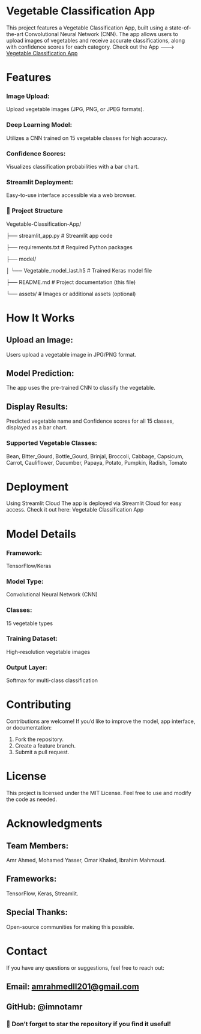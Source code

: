 #  Vegetable Classification App
This project features a Vegetable Classification App, built using a state-of-the-art Convolutional Neural Network (CNN). The app allows users to upload images of vegetables and receive accurate classifications, along with confidence scores for each category.
Check out the App ---> [Vegetable Classification App](https://vegetableclassificationfehu.streamlit.app/) 

#  Features
###  Image Upload:
Upload vegetable images (JPG, PNG, or JPEG formats).
###  Deep Learning Model:
Utilizes a CNN trained on 15 vegetable classes for high accuracy.
###  Confidence Scores:
Visualizes classification probabilities with a bar chart.
###  Streamlit Deployment:
Easy-to-use interface accessible via a web browser.

### 📂 Project Structure
Vegetable-Classification-App/

├── streamlit_app.py          # Streamlit app code

├── requirements.txt          # Required Python packages

├── model/

│   └── Vegetable_model_last.h5  # Trained Keras model file

├── README.md                 # Project documentation (this file)

└── assets/                   # Images or additional assets (optional)

#  How It Works
## Upload an Image:
Users upload a vegetable image in JPG/PNG format.
## Model Prediction:
The app uses the pre-trained CNN to classify the vegetable.
## Display Results:
Predicted vegetable name and Confidence scores for all 15 classes, displayed as a bar chart.
### Supported Vegetable Classes:
Bean, Bitter_Gourd, Bottle_Gourd, Brinjal, Broccoli, Cabbage, Capsicum, Carrot, Cauliflower, Cucumber, Papaya, Potato, Pumpkin, Radish, Tomato

#  Deployment
Using Streamlit Cloud
The app is deployed via Streamlit Cloud for easy access. Check it out here:
Vegetable Classification App

#  Model Details
### Framework:
TensorFlow/Keras
### Model Type:
Convolutional Neural Network (CNN)
### Classes:
15 vegetable types
### Training Dataset:
High-resolution vegetable images
### Output Layer:
Softmax for multi-class classification

#  Contributing
Contributions are welcome! If you’d like to improve the model, app interface, or documentation:
1. Fork the repository.
2. Create a feature branch.
3. Submit a pull request.

   
#  License
This project is licensed under the MIT License. Feel free to use and modify the code as needed.

#  Acknowledgments
## Team Members:
Amr Ahmed, Mohamed Yasser, Omar Khaled, Ibrahim Mahmoud.
## Frameworks:
TensorFlow, Keras, Streamlit.
## Special Thanks:
Open-source communities for making this possible.

# Contact
If you have any questions or suggestions, feel free to reach out:
## Email: amrahmedll201@gmail.com
## GitHub: @imnotamr
### 🌟 Don’t forget to star the repository if you find it useful!
